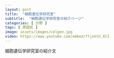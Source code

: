 ```yaml
---
layout: post
title:  "細胞遺伝学研究室"
subtitle:  "細胞遺伝学研究室の紹介ページ"
categories: [ 分野 ]
tags: [ 雰囲気 ]
image: assets/images/celgen.jpg
video: https://www.youtube.com/embed/ftjeVcU_AlI
---
```


細胞遺伝学研究室の紹介文  